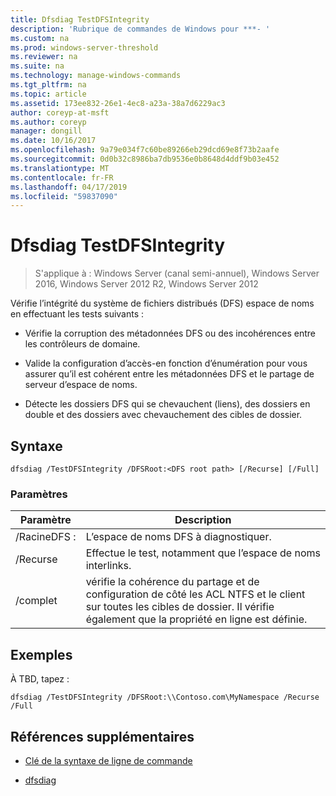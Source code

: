 ```yaml
---
title: Dfsdiag TestDFSIntegrity
description: 'Rubrique de commandes de Windows pour ***- '
ms.custom: na
ms.prod: windows-server-threshold
ms.reviewer: na
ms.suite: na
ms.technology: manage-windows-commands
ms.tgt_pltfrm: na
ms.topic: article
ms.assetid: 173ee832-26e1-4ec8-a23a-38a7d6229ac3
author: coreyp-at-msft
ms.author: coreyp
manager: dongill
ms.date: 10/16/2017
ms.openlocfilehash: 9a79e034f7c60be89266eb29dcd69e8f73b2aafe
ms.sourcegitcommit: 0d0b32c8986ba7db9536e0b8648d4ddf9b03e452
ms.translationtype: MT
ms.contentlocale: fr-FR
ms.lasthandoff: 04/17/2019
ms.locfileid: "59837090"
---
```

# <a name="dfsdiag-testdfsintegrity"></a>Dfsdiag TestDFSIntegrity

>S'applique à : Windows Server (canal semi-annuel), Windows Server 2016, Windows Server 2012 R2, Windows Server 2012

Vérifie l’intégrité du système de fichiers distribués \(DFS\) espace de noms en effectuant les tests suivants :  
  
-   Vérifie la corruption des métadonnées DFS ou des incohérences entre les contrôleurs de domaine.  
  
-   Valide la configuration d’accès\-en fonction d’énumération pour vous assurer qu’il est cohérent entre les métadonnées DFS et le partage de serveur d’espace de noms.  
  
-   Détecte les dossiers DFS qui se chevauchent \(liens\), des dossiers en double et des dossiers avec chevauchement des cibles de dossier.  
  
  
  
## <a name="syntax"></a>Syntaxe  
  
```  
dfsdiag /TestDFSIntegrity /DFSRoot:<DFS root path> [/Recurse] [/Full]  
```  
  
### <a name="parameters"></a>Paramètres  
  
|Paramètre|Description|  
|-------|--------|  
|\/RacineDFS :<DFS root path>|L’espace de noms DFS à diagnostiquer.|  
|\/Recurse|Effectue le test, notamment que l’espace de noms interlinks.|  
|\/complet|vérifie la cohérence du partage et de configuration de côté les ACL NTFS et le client sur toutes les cibles de dossier. Il vérifie également que la propriété en ligne est définie.|  
  
## <a name="BKMK_Examples"></a>Exemples  
À TBD, tapez :  
  
```  
dfsdiag /TestDFSIntegrity /DFSRoot:\\Contoso.com\MyNamespace /Recurse /Full  
```  
  
## <a name="additional-references"></a>Références supplémentaires  
  
-   [Clé de la syntaxe de ligne de commande](command-line-syntax-key.md)  
  
-   [dfsdiag](dfsdiag.md)  
  


